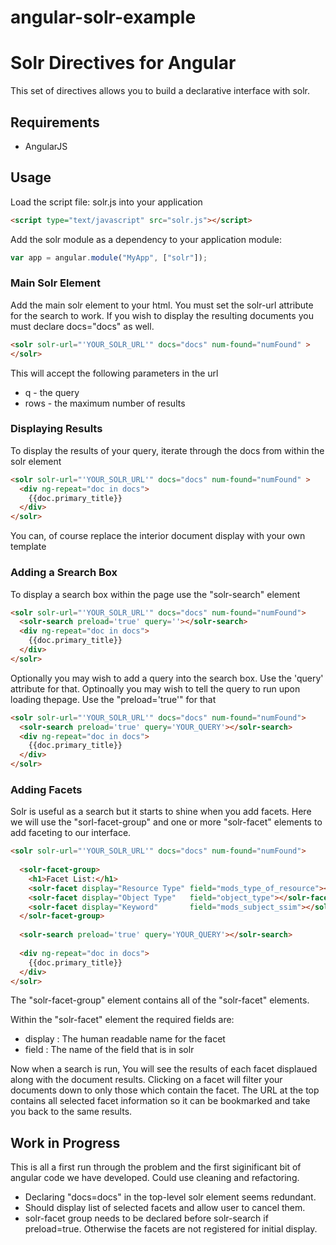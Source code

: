 angular-solr-example
====================

# Solr Directives for Angular

This set of directives allows you to build a declarative interface with solr.

## Requirements

- AngularJS

## Usage

Load the script file: solr.js into your application
```html
<script type="text/javascript" src="solr.js"></script>
```

Add the solr module as a dependency to your application module:
```js
var app = angular.module("MyApp", ["solr"]);
```

### Main Solr Element

Add the main solr element to your html.  You must set the solr-url attribute for the search to work.
If you wish to display the resulting documents you must declare docs="docs" as well.  

```html
<solr solr-url="'YOUR_SOLR_URL'" docs="docs" num-found="numFound" >
</solr>
```

This will accept the following parameters in the url

- q - the query
- rows - the maximum number of results

### Displaying Results

To display the results of your query, iterate through the docs from within the solr element

```html
<solr solr-url="'YOUR_SOLR_URL'" docs="docs" num-found="numFound" >
  <div ng-repeat="doc in docs">
    {{doc.primary_title}}
  </div>
</solr>
```

You can, of course replace the interior document display with your own template

### Adding a Srearch Box

To display a search box within the page use the "solr-search" element

```html
<solr solr-url="'YOUR_SOLR_URL'" docs="docs" num-found="numFound">
  <solr-search preload='true' query=''></solr-search>
  <div ng-repeat="doc in docs">
    {{doc.primary_title}}
  </div>
</solr>
```
Optionally you may wish to add a query into the search box.  Use the 'query' attribute for that.
Optinoally you may wish to tell the query to run upon loading thepage.  Use the "preload='true'" for that

```html
<solr solr-url="'YOUR_SOLR_URL'" docs="docs" num-found="numFound">
  <solr-search preload='true' query='YOUR_QUERY'></solr-search>
  <div ng-repeat="doc in docs">
    {{doc.primary_title}}
  </div>
</solr>
```

### Adding Facets

Solr is useful as a search but it starts to shine when you add facets.
Here we will use the "sorl-facet-group" and one or more "solr-facet" elements to add faceting to our interface.

```html
<solr solr-url="'YOUR_SOLR_URL'" docs="docs" num-found="numFound">
  
  <solr-facet-group>
    <h1>Facet List:</h1>
    <solr-facet display="Resource Type" field="mods_type_of_resource"></solr-facet>
    <solr-facet display="Object Type"   field="object_type"></solr-facet>
    <solr-facet display="Keyword"       field="mods_subject_ssim"></solr-facet>
  </solr-facet-group>
              
  <solr-search preload='true' query='YOUR_QUERY'></solr-search>
  
  <div ng-repeat="doc in docs">
    {{doc.primary_title}}
  </div>
</solr>
```

The "solr-facet-group" element contains all of the "solr-facet" elements.

Within the "solr-facet" element the required fields are:

- display : The human readable name for the facet
- field : The name of the field that is in solr

Now when a search is run, You will see the results of each facet displaued along with the document results.
Clicking on a facet will filter your documents down to only those which contain the facet.
The URL at the top contains all selected facet information so it can be bookmarked and take you back to the same results.


## Work in Progress
This is all a first run through the problem and the first siginificant bit of angular code we have developed.
Could use cleaning and refactoring.

- Declaring "docs=docs" in the top-level solr element seems redundant.
- Should display list of selected facets and allow user to cancel them.
- solr-facet group needs to be declared before solr-search if preload=true.  Otherwise the facets are not registered for initial display.





